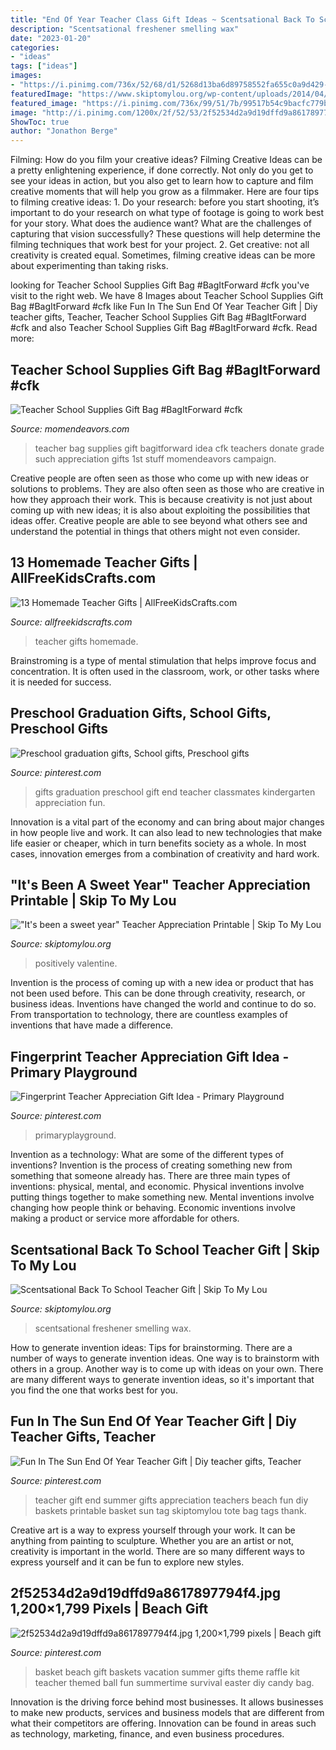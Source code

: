 ```yaml
---
title: "End Of Year Teacher Class Gift Ideas ~ Scentsational Back To School Teacher Gift"
description: "Scentsational freshener smelling wax"
date: "2023-01-20"
categories:
- "ideas"
tags: ["ideas"]
images:
- "https://i.pinimg.com/736x/52/68/d1/5268d13ba6d89758552fa655c0a9d429--gifts-for-kids-fun-gifts.jpg"
featuredImage: "https://www.skiptomylou.org/wp-content/uploads/2014/04/sweet-year-teacher-appreciation-2-001-2.jpg"
featured_image: "https://i.pinimg.com/736x/99/51/7b/99517b54c9bacfc779bb89d4a58a9874.jpg"
image: "http://i.pinimg.com/1200x/2f/52/53/2f52534d2a9d19dffd9a8617897794f4.jpg"
ShowToc: true
author: "Jonathon Berge"
---
```



Filming: How do you film your creative ideas?
Filming Creative Ideas can be a pretty enlightening experience, if done correctly. Not only do you get to see your ideas in action, but you also get to learn how to capture and film creative moments that will help you grow as a filmmaker. Here are four tips to filming creative ideas: 1. Do your research: before you start shooting, it’s important to do your research on what type of footage is going to work best for your story. What does the audience want? What are the challenges of capturing that vision successfully? These questions will help determine the filming techniques that work best for your project. 2. Get creative: not all creativity is created equal. Sometimes, filming creative ideas can be more about experimenting than taking risks.

	

		
looking for Teacher School Supplies Gift Bag #BagItForward #cfk you've visit to the right web. We have 8 Images about Teacher School Supplies Gift Bag #BagItForward #cfk like Fun In The Sun End Of Year Teacher Gift | Diy teacher gifts, Teacher, Teacher School Supplies Gift Bag #BagItForward #cfk and also Teacher School Supplies Gift Bag #BagItForward #cfk. Read more:
		
    
## Teacher School Supplies Gift Bag #BagItForward #cfk

<img loading=lazy src="http://www.momendeavors.com/wp-content/uploads/2013/08/School-Supplies-Teacher-Gift-Bag-BagItForward-491x1024.jpg" onerror="this.onerror=null;this.src='https://tse2.mm.bing.net/th?id=OIP.GfZqQHLnfvRYwMWZkKNbfgHaPc&amp;pid=15.1';" alt="Teacher School Supplies Gift Bag #BagItForward #cfk">

_Source: momendeavors.com_

>teacher bag supplies gift bagitforward idea cfk teachers donate grade such appreciation gifts 1st stuff momendeavors campaign. 

	

Creative people are often seen as those who come up with new ideas or solutions to problems. They are also often seen as those who are creative in how they approach their work. This is because creativity is not just about coming up with new ideas; it is also about exploiting the possibilities that ideas offer. Creative people are able to see beyond what others see and understand the potential in things that others might not even consider.

    
## 13 Homemade Teacher Gifts | AllFreeKidsCrafts.com

<img loading=lazy src="https://irepo.primecp.com/2016/07/290479/Homemade-Teacher-Gifts-Collage_ExtraLarge800_ID-1766726.jpg?v=1766726" onerror="this.onerror=null;this.src='https://tse2.mm.bing.net/th?id=OIP.3aPh_5KzmQLqKewQ4adyNwHaLG&amp;pid=15.1';" alt="13 Homemade Teacher Gifts | AllFreeKidsCrafts.com">

_Source: allfreekidscrafts.com_

>teacher gifts homemade. 

	

Brainstroming is a type of mental stimulation that helps improve focus and concentration. It is often used in the classroom, work, or other tasks where it is needed for success.

    
## Preschool Graduation Gifts, School Gifts, Preschool Gifts

<img loading=lazy src="https://i.pinimg.com/736x/52/68/d1/5268d13ba6d89758552fa655c0a9d429--gifts-for-kids-fun-gifts.jpg" onerror="this.onerror=null;this.src='https://tse3.mm.bing.net/th?id=OIP.BOkx4R8BN05IluC_qo-nMAHaJ3&amp;pid=15.1';" alt="Preschool graduation gifts, School gifts, Preschool gifts">

_Source: pinterest.com_

>gifts graduation preschool gift end teacher classmates kindergarten appreciation fun. 

	

Innovation is a vital part of the economy and can bring about major changes in how people live and work. It can also lead to new technologies that make life easier or cheaper, which in turn benefits society as a whole. In most cases, innovation emerges from a combination of creativity and hard work.

    
## &quot;It&#039;s Been A Sweet Year&quot; Teacher Appreciation Printable | Skip To My Lou

<img loading=lazy src="https://www.skiptomylou.org/wp-content/uploads/2014/04/sweet-year-teacher-appreciation-2-001-2.jpg" onerror="this.onerror=null;this.src='https://tse1.mm.bing.net/th?id=OIP.xXX1lHA6WbhQSxnFK9xeugHaKX&amp;pid=15.1';" alt="&quot;It&#039;s been a sweet year&quot; Teacher Appreciation Printable | Skip To My Lou">

_Source: skiptomylou.org_

>positively valentine. 

	

Invention is the process of coming up with a new idea or product that has not been used before. This can be done through creativity, research, or business ideas. Inventions have changed the world and continue to do so. From transportation to technology, there are countless examples of inventions that have made a difference.

    
## Fingerprint Teacher Appreciation Gift Idea - Primary Playground

<img loading=lazy src="https://i.pinimg.com/736x/87/80/a6/8780a65d40c21a05a02c47db1778755e.jpg" onerror="this.onerror=null;this.src='https://tse3.mm.bing.net/th?id=OIP.Eh5e6cu3Ci-Y8yJt0y3tfQHaLH&amp;pid=15.1';" alt="Fingerprint Teacher Appreciation Gift Idea - Primary Playground">

_Source: pinterest.com_

>primaryplayground. 

	

Invention as a technology: What are some of the different types of inventions?
Invention is the process of creating something new from something that someone already has. There are three main types of inventions: physical, mental, and economic. Physical inventions involve putting things together to make something new. Mental inventions involve changing how people think or behaving. Economic inventions involve making a product or service more affordable for others.

    
## Scentsational Back To School Teacher Gift | Skip To My Lou

<img loading=lazy src="https://www.skiptomylou.org/wp-content/uploads/2014/08/scentsational-back-to-school-teacher-gift.jpg" onerror="this.onerror=null;this.src='https://tse1.mm.bing.net/th?id=OIP.dn3VkOurD8GPXpXUhR7F8AHaK3&amp;pid=15.1';" alt="Scentsational Back To School Teacher Gift | Skip To My Lou">

_Source: skiptomylou.org_

>scentsational freshener smelling wax. 

	

How to generate invention ideas: Tips for brainstorming.
There are a number of ways to generate invention ideas. One way is to brainstorm with others in a group. Another way is to come up with ideas on your own. There are many different ways to generate invention ideas, so it's important that you find the one that works best for you.

    
## Fun In The Sun End Of Year Teacher Gift | Diy Teacher Gifts, Teacher

<img loading=lazy src="https://i.pinimg.com/736x/99/51/7b/99517b54c9bacfc779bb89d4a58a9874.jpg" onerror="this.onerror=null;this.src='https://tse2.mm.bing.net/th?id=OIP.NGTni0fIoKxmKr-hif6s_QHaLH&amp;pid=15.1';" alt="Fun In The Sun End Of Year Teacher Gift | Diy teacher gifts, Teacher">

_Source: pinterest.com_

>teacher gift end summer gifts appreciation teachers beach fun diy baskets printable basket sun tag skiptomylou tote bag tags thank. 

	

Creative art is a way to express yourself through your work. It can be anything from painting to sculpture. Whether you are an artist or not, creativity is important in the world. There are so many different ways to express yourself and it can be fun to explore new styles.

    
## 2f52534d2a9d19dffd9a8617897794f4.jpg 1,200×1,799 Pixels | Beach Gift

<img loading=lazy src="http://i.pinimg.com/1200x/2f/52/53/2f52534d2a9d19dffd9a8617897794f4.jpg" onerror="this.onerror=null;this.src='https://tse4.mm.bing.net/th?id=OIP.DE4Cu1gPQj3z9pQnXYUNRAHaLG&amp;pid=15.1';" alt="2f52534d2a9d19dffd9a8617897794f4.jpg 1,200×1,799 pixels | Beach gift">

_Source: pinterest.com_

>basket beach gift baskets vacation summer gifts theme raffle kit teacher themed ball fun summertime survival easter diy candy bag. 

	

Innovation is the driving force behind most businesses. It allows businesses to make new products, services and business models that are different from what their competitors are offering. Innovation can be found in areas such as technology, marketing, finance, and even business procedures.


